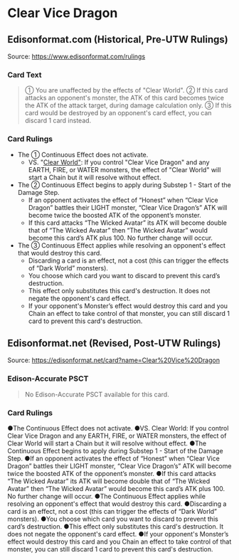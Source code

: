 # Clear Vice Dragon

## Edisonformat.com (Historical, Pre-UTW Rulings)

Source: https://www.edisonformat.com/rulings

### Card Text

> ① You are unaffected by the effects of "Clear World". ② If this card attacks an opponent's monster, the ATK of this card becomes twice the ATK of the attack target, during damage calculation only. ③ If this card would be destroyed by an opponent's card effect, you can discard 1 card instead.

### Card Rulings

*   The ① Continuous Effect does not activate.
    *   VS. "[Clear World"](https://yugipedia.com/wiki/Card_Rulings:Clear_World): If you control "Clear Vice Dragon" and any EARTH, FIRE, or WATER monsters, the effect of "Clear World" will start a Chain but it will resolve without effect.
*   The ② Continuous Effect begins to apply during Substep 1 - Start of the Damage Step.
    *   If an opponent activates the effect of “Honest” when “Clear Vice Dragon” battles their LIGHT monster, “Clear Vice Dragon’s” ATK will become twice the boosted ATK of the opponent’s monster.
    *   If this card attacks “The Wicked Avatar” its ATK will become double that of “The Wicked Avatar” then “The Wicked Avatar” would become this card’s ATK plus 100. No further change will occur.
*   The ③ Continuous Effect applies while resolving an opponent's effect that would destroy this card.
    *   Discarding a card is an effect, not a cost (this can trigger the effects of “Dark World” monsters).
    *   You choose which card you want to discard to prevent this card’s destruction.
    *   This effect only substitutes this card's destruction. It does not negate the opponent's card effect.
    *   If your opponent's Monster’s effect would destroy this card and you Chain an effect to take control of that monster, you can still discard 1 card to prevent this card's destruction.

## Edisonformat.net (Revised, Post-UTW Rulings)

Source: https://edisonformat.net/card?name=Clear%20Vice%20Dragon

### Edison-Accurate PSCT

> No Edison-Accurate PSCT available for this card.

### Card Rulings

●The Continuous Effect does not activate.
●VS. Clear World: If you control Clear Vice Dragon and any EARTH, FIRE, or WATER monsters, the effect of Clear World will start a Chain but it will resolve without effect.
●The Continuous Effect begins to apply during Substep 1 - Start of the Damage Step.
●If an opponent activates the effect of “Honest” when “Clear Vice Dragon” battles their LIGHT monster, “Clear Vice Dragon’s” ATK will become twice the boosted ATK of the opponent’s monster.
●If this card attacks “The Wicked Avatar” its ATK will become double that of “The Wicked Avatar” then “The Wicked Avatar” would become this card’s ATK plus 100. No further change will occur.
●The Continuous Effect applies while resolving an opponent's effect that would destroy this card.
●Discarding a card is an effect, not a cost (this can trigger the effects of “Dark World” monsters).
●You choose which card you want to discard to prevent this card’s destruction.
●This effect only substitutes this card's destruction. It does not negate the opponent's card effect.
●If your opponent's Monster’s effect would destroy this card and you Chain an effect to take control of that monster, you can still discard 1 card to prevent this card's destruction.
            